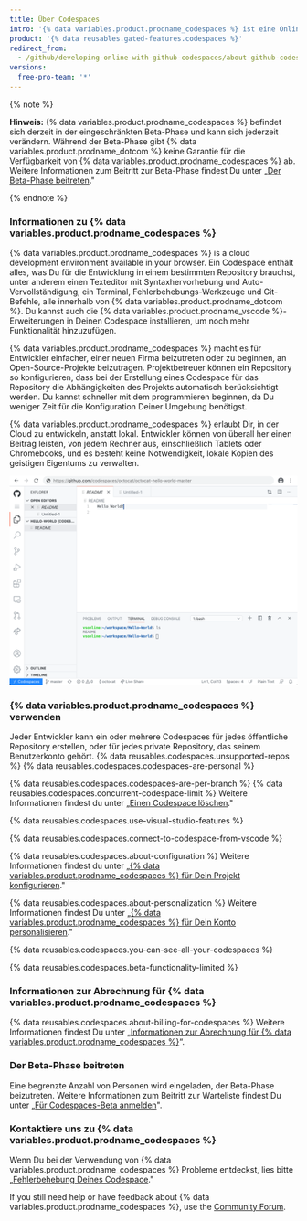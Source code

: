 ```yaml
---
title: Über Codespaces
intro: '{% data variables.product.prodname_codespaces %} ist eine Online-Entwicklungsumgebung, betrieben von {% data variables.product.prodname_dotcom %} und unterstützt von {% data variables.product.prodname_vscode %}, die es Dir ermöglicht, vollständig in der Cloud zu entwickeln.'
product: '{% data reusables.gated-features.codespaces %}'
redirect_from:
  - /github/developing-online-with-github-codespaces/about-github-codespaces
versions:
  free-pro-team: '*'
---
```


{% note %}

**Hinweis:** {% data variables.product.prodname_codespaces %} befindet sich derzeit in der eingeschränkten Beta-Phase und kann sich jederzeit verändern. Während der Beta-Phase gibt {% data variables.product.prodname_dotcom %} keine Garantie für die Verfügbarkeit von {% data variables.product.prodname_codespaces %} ab. Weitere Informationen zum Beitritt zur Beta-Phase findest Du unter „[Der Beta-Phase beitreten](/github/developing-online-with-codespaces/about-codespaces#joining-the-beta)."

{% endnote %}

### Informationen zu {% data variables.product.prodname_codespaces %}

{% data variables.product.prodname_codespaces %} is a cloud development environment available in your browser. Ein Codespace enthält alles, was Du für die Entwicklung in einem bestimmten Repository brauchst, unter anderem einen Texteditor mit Syntaxhervorhebung und Auto-Vervollständigung, ein Terminal, Fehlerbehebungs-Werkzeuge und Git-Befehle, alle innerhalb von {% data variables.product.prodname_dotcom %}. Du kannst auch die {% data variables.product.prodname_vscode %}-Erweiterungen in Deinen Codespace installieren, um noch mehr Funktionalität hinzuzufügen.

{% data variables.product.prodname_codespaces %} macht es für Entwickler einfacher, einer neuen Firma beizutreten oder zu beginnen, an Open-Source-Projekte beizutragen. Projektbetreuer können ein Repository so konfigurieren, dass bei der Erstellung eines Codespace für das Repository die Abhängigkeiten des Projekts automatisch berücksichtigt werden. Du kannst schneller mit dem programmieren beginnen, da Du weniger Zeit für die Konfiguration Deiner Umgebung benötigst.

{% data variables.product.prodname_codespaces %} erlaubt Dir, in der Cloud zu entwickeln, anstatt lokal. Entwickler können von überall her einen Beitrag leisten, von jedem Rechner aus, einschließlich Tablets oder Chromebooks, und es besteht keine Notwendigkeit, lokale Kopien des geistigen Eigentums zu verwalten.

![Ein Open-Codespace](/assets/images/help/codespaces/codespace-overview.png)

### {% data variables.product.prodname_codespaces %} verwenden

Jeder Entwickler kann ein oder mehrere Codespaces für jedes öffentliche Repository erstellen, oder für jedes private Repository, das seinem Benutzerkonto gehört. {% data reusables.codespaces.unsupported-repos %} {% data reusables.codespaces.codespaces-are-personal %}

{% data reusables.codespaces.codespaces-are-per-branch %} {% data reusables.codespaces.concurrent-codespace-limit %} Weitere Informationen findest du unter „[Einen Codespace löschen](/github/developing-online-with-codespaces/deleting-a-codespace)."

{% data reusables.codespaces.use-visual-studio-features %}

{% data reusables.codespaces.connect-to-codespace-from-vscode %}

{% data reusables.codespaces.about-configuration %} Weitere Informationen findest du unter „[{% data variables.product.prodname_codespaces %} für Dein Projekt konfigurieren](/github/developing-online-with-codespaces/configuring-codespaces-for-your-project)."

{% data reusables.codespaces.about-personalization %} Weitere Informationen findest Du unter „[{% data variables.product.prodname_codespaces %} für Dein Konto personalisieren](/github/developing-online-with-codespaces/personalizing-codespaces-for-your-account)."

{% data reusables.codespaces.you-can-see-all-your-codespaces %}

{% data reusables.codespaces.beta-functionality-limited %}

### Informationen zur Abrechnung für {% data variables.product.prodname_codespaces %}

{% data reusables.codespaces.about-billing-for-codespaces %} Weitere Informationen findest Du unter „[Informationen zur Abrechnung für {% data variables.product.prodname_codespaces %}](/github/developing-online-with-codespaces/about-billing-for-codespaces)“.

### Der Beta-Phase beitreten

Eine begrenzte Anzahl von Personen wird eingeladen, der Beta-Phase beizutreten. Weitere Informationen zum Beitritt zur Warteliste findest Du unter „[Für Codespaces-Beta anmelden](https://github.com/features/codespaces/signup)".

### Kontaktiere uns zu {% data variables.product.prodname_codespaces %}

Wenn Du bei der Verwendung von {% data variables.product.prodname_codespaces %} Probleme entdeckst, lies bitte „[Fehlerbehebung Deines Codespace](/github/developing-online-with-codespaces/troubleshooting-your-codespace)."

If you still need help or have feedback about {% data variables.product.prodname_codespaces %}, use the [Community Forum](https://github.community/c/codespaces-beta/45).
